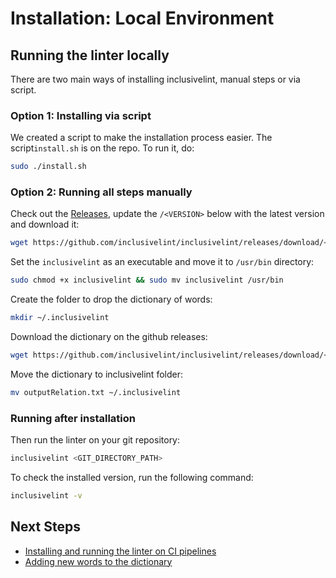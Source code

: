 # Installation: Local Environment

## Running the linter locally

There are two main ways of installing inclusivelint, manual steps or via script.

### **Option 1: Installing via script**

We created a script to make the installation process easier. The script```install.sh``` is on the repo. To run it, do:

``` sh
sudo ./install.sh
```

### **Option 2: Running all steps manually**

Check out the [Releases](https://github.com/fernandoBRS/inclusive-linter/releases), update the `/<VERSION>` below with the latest version and download it:

```sh
wget https://github.com/inclusivelint/inclusivelint/releases/download/<VERSION>/inclusivelint
```

Set the `inclusivelint` as an executable and move it to `/usr/bin` directory:

```sh
sudo chmod +x inclusivelint && sudo mv inclusivelint /usr/bin
```

Create the folder to drop the dictionary of words:

```sh
mkdir ~/.inclusivelint
```

Download the dictionary on the github releases:

```sh
wget https://github.com/inclusivelint/inclusivelint/releases/download/<VERSION>/outputRelation.txt
```

Move the dictionary to inclusivelint folder:

```sh
mv outputRelation.txt ~/.inclusivelint
```

### Running after installation

Then run the linter on your git repository:

```sh
inclusivelint <GIT_DIRECTORY_PATH>
```

To check the installed version, run the following command:

```sh
inclusivelint -v
```

## Next Steps

- [Installing and running the linter on CI pipelines](./installation-ci-pipelines.md)
- [Adding new words to the dictionary](./add-new-words.md)
